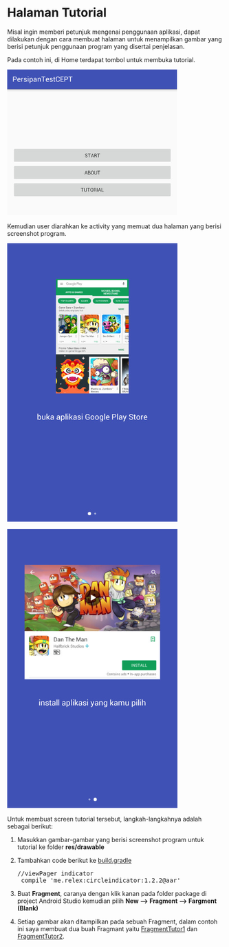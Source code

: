 # Halaman Tutorial

Misal ingin memberi petunjuk mengenai penggunaan aplikasi, dapat dilakukan dengan cara membuat halaman untuk menampilkan gambar yang berisi petunjuk penggunaan program yang disertai penjelasan.

Pada contoh ini, di Home terdapat tombol untuk membuka tutorial.

![home](https://github.com/ardhiesta/ToeflLikeApp/blob/master/manual_docs/img/home.jpg)

Kemudian user diarahkan ke activity yang memuat dua halaman yang berisi screenshot program.

![tutor1](https://github.com/ardhiesta/ToeflLikeApp/blob/master/manual_docs/img/tutor1.jpg)

![tutor1](https://github.com/ardhiesta/ToeflLikeApp/blob/master/manual_docs/img/tutor2.jpg)

Untuk membuat screen tutorial tersebut, langkah-langkahnya adalah sebagai berikut:

1. Masukkan gambar-gambar yang berisi screenshot program untuk tutorial ke folder <b>res/drawable</b>

2. Tambahkan code berikut ke [build.gradle](https://github.com/ardhiesta/ToeflLikeApp/blob/master/app/build.gradle)

    <pre>//viewPager indicator
    compile 'me.relex:circleindicator:1.2.2@aar'</pre>

3. Buat <b>Fragment</b>, caranya dengan klik kanan pada folder package di project Android Studio kemudian pilih <b>New --> Fragment --> Fargment (Blank)</b>

4. Setiap gambar akan ditampilkan pada sebuah Fragment, dalam contoh ini saya membuat dua buah Fragmant yaitu [FragmentTutor1](https://github.com/ardhiesta/ToeflLikeApp/blob/master/app/src/main/java/com/example/djakaumbarawurung/persipantestcept/tutor_screen/FragmentTutor1.java) dan [FragmentTutor2](https://github.com/ardhiesta/ToeflLikeApp/blob/master/app/src/main/java/com/example/djakaumbarawurung/persipantestcept/tutor_screen/FragmentTutor1.java).
